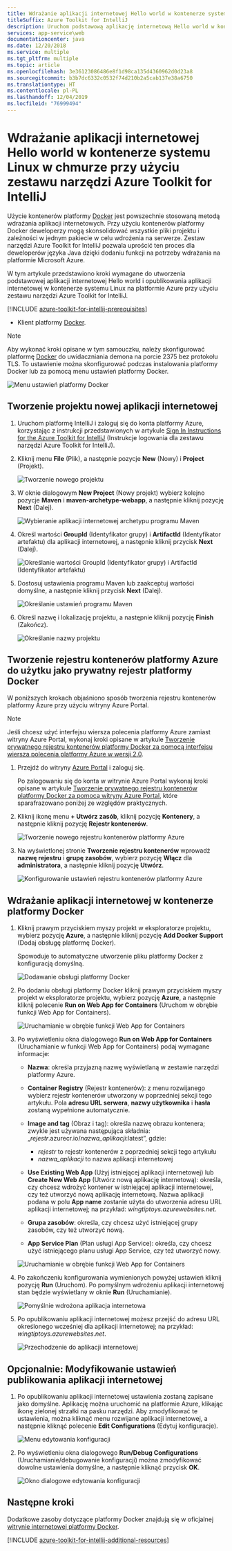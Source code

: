```yaml
---
title: Wdrażanie aplikacji internetowej Hello world w kontenerze systemu Linux
titleSuffix: Azure Toolkit for IntelliJ
description: Uruchom podstawową aplikację internetową Hello world w kontenerze systemu Linux i wdróż ją w chmurze przy użyciu zestawu narzędzi Azure Toolkit for IntelliJ.
services: app-service\web
documentationcenter: java
ms.date: 12/20/2018
ms.service: multiple
ms.tgt_pltfrm: multiple
ms.topic: article
ms.openlocfilehash: 3e36123086486e8f1d98ca135d4360962d0d23a8
ms.sourcegitcommit: b3b7dc6332c0532f74d210b2a5cab137e38a6750
ms.translationtype: HT
ms.contentlocale: pl-PL
ms.lasthandoff: 12/04/2019
ms.locfileid: "76999494"
---
```

# <a name="deploy-a-hello-world-web-app-to-a-linux-container-in-the-cloud-using-the-azure-toolkit-for-intellij"></a>Wdrażanie aplikacji internetowej Hello world w kontenerze systemu Linux w chmurze przy użyciu zestawu narzędzi Azure Toolkit for IntelliJ

Użycie kontenerów platformy [Docker] jest powszechnie stosowaną metodą wdrażania aplikacji internetowych. Przy użyciu kontenerów platformy Docker deweloperzy mogą skonsolidować wszystkie pliki projektu i zależności w jednym pakiecie w celu wdrożenia na serwerze. Zestaw narzędzi Azure Toolkit for IntelliJ pozwala uprościć ten proces dla deweloperów języka Java dzięki dodaniu funkcji na potrzeby wdrażania na platformie Microsoft Azure.

W tym artykule przedstawiono kroki wymagane do utworzenia podstawowej aplikacji internetowej Hello world i opublikowania aplikacji internetowej w kontenerze systemu Linux na platformie Azure przy użyciu zestawu narzędzi Azure Toolkit for IntelliJ.

[!INCLUDE [azure-toolkit-for-intellij-prerequisites](../includes/azure-toolkit-for-intellij-prerequisites.md)]
* Klient platformy [Docker].

> [!NOTE]
>
> Aby wykonać kroki opisane w tym samouczku, należy skonfigurować platformę [Docker] do uwidaczniania demona na porcie 2375 bez protokołu TLS. To ustawienie można skonfigurować podczas instalowania platformy Docker lub za pomocą menu ustawień platformy Docker.
>
> ![Menu ustawień platformy Docker][docker-settings-menu]
>

## <a name="create-a-new-web-app-project"></a>Tworzenie projektu nowej aplikacji internetowej

1. Uruchom platformę IntelliJ i zaloguj się do konta platformy Azure, korzystając z instrukcji przedstawionych w artykule [Sign In Instructions for the Azure Toolkit for IntelliJ](https://docs.microsoft.com/azure/java/intellij/azure-toolkit-for-intellij-sign-in-instructions) (Instrukcje logowania dla zestawu narzędzi Azure Toolkit for IntelliJ).

1. Kliknij menu **File** (Plik), a następnie pozycje **New** (Nowy) i **Project** (Projekt).
   
   ![Tworzenie nowego projektu][file-new-project]

1. W oknie dialogowym **New Project** (Nowy projekt) wybierz kolejno pozycje **Maven** i **maven-archetype-webapp**, a następnie kliknij pozycję **Next** (Dalej).
   
   ![Wybieranie aplikacji internetowej archetypu programu Maven][maven-archetype-webapp]
   
1. Określ wartości **GroupId** (Identyfikator grupy) i **ArtifactId** (Identyfikator artefaktu) dla aplikacji internetowej, a następnie kliknij przycisk **Next** (Dalej).
   
   ![Określanie wartości GroupId (Identyfikator grupy) i ArtifactId (Identyfikator artefaktu)][groupid-and-artifactid]

1. Dostosuj ustawienia programu Maven lub zaakceptuj wartości domyślne, a następnie kliknij przycisk **Next** (Dalej).
   
   ![Określanie ustawień programu Maven][maven-options]

1. Określ nazwę i lokalizację projektu, a następnie kliknij pozycję **Finish** (Zakończ).
   
   ![Określanie nazwy projektu][project-name]

## <a name="create-an-azure-container-registry-to-use-as-a-private-docker-registry"></a>Tworzenie rejestru kontenerów platformy Azure do użytku jako prywatny rejestr platformy Docker

W poniższych krokach objaśniono sposób tworzenia rejestru kontenerów platformy Azure przy użyciu witryny Azure Portal.

> [!NOTE]
>
> Jeśli chcesz użyć interfejsu wiersza polecenia platformy Azure zamiast witryny Azure Portal, wykonaj kroki opisane w artykule [Tworzenie prywatnego rejestru kontenerów platformy Docker za pomocą interfejsu wiersza polecenia platformy Azure w wersji 2.0][Create Docker Registry using Azure CLI].
>

1. Przejdź do witryny [Azure Portal] i zaloguj się.

   Po zalogowaniu się do konta w witrynie Azure Portal wykonaj kroki opisane w artykule [Tworzenie prywatnego rejestru kontenerów platformy Docker za pomocą witryny Azure Portal], które sparafrazowano poniżej ze względów praktycznych.

1. Kliknij ikonę menu **+ Utwórz zasób**, kliknij pozycję **Kontenery**, a następnie kliknij pozycję **Rejestr kontenerów**.
   
   ![Tworzenie nowego rejestru kontenerów platformy Azure][create-container-registry-01]

1. Na wyświetlonej stronie **Tworzenie rejestru kontenerów** wprowadź **nazwę rejestru** i **grupę zasobów**, wybierz pozycję **Włącz** dla **administratora**, a następnie kliknij pozycję **Utwórz**.

   ![Konfigurowanie ustawień rejestru kontenerów platformy Azure][create-container-registry-02]

## <a name="deploy-your-web-app-in-a-docker-container"></a>Wdrażanie aplikacji internetowej w kontenerze platformy Docker

1. Kliknij prawym przyciskiem myszy projekt w eksploratorze projektu, wybierz pozycję **Azure**, a następnie kliknij pozycję **Add Docker Support** (Dodaj obsługę platformę Docker).

   Spowoduje to automatyczne utworzenie pliku platformy Docker z konfiguracją domyślną.

   ![Dodawanie obsługi platformy Docker][add-docker-support]

1. Po dodaniu obsługi platformy Docker kliknij prawym przyciskiem myszy projekt w eksploratorze projektu, wybierz pozycję **Azure**, a następnie kliknij polecenie **Run on Web App for Containers** (Uruchom w obrębie funkcji Web App for Containers).

   ![Uruchamianie w obrębie funkcji Web App for Containers][run-on-web-app-for-containers]

1. Po wyświetleniu okna dialogowego **Run on Web App for Containers** (Uruchamianie w funkcji Web App for Containers) podaj wymagane informacje:

   * **Nazwa**: określa przyjazną nazwę wyświetlaną w zestawie narzędzi platformy Azure. 

   * **Container Registry** (Rejestr kontenerów): z menu rozwijanego wybierz rejestr kontenerów utworzony w poprzedniej sekcji tego artykułu. Pola **adresu URL serwera**, **nazwy użytkownika** i **hasła** zostaną wypełnione automatycznie.

   * **Image and tag** (Obraz i tag): określa nazwę obrazu kontenera; zwykle jest używana następująca składnia: „*rejestr*.azurecr.io/*nazwa_aplikacji*:latest”, gdzie: 
      * *rejestr* to rejestr kontenerów z poprzedniej sekcji tego artykułu 
      * *nazwa_aplikacji* to nazwa aplikacji internetowej 

   * **Use Existing Web App** (Użyj istniejącej aplikacji internetowej) lub **Create New Web App** (Utwórz nową aplikację internetową): określa, czy chcesz wdrożyć kontener w istniejącej aplikacji internetowej, czy też utworzyć nową aplikację internetową. Nazwa aplikacji podana w polu **App name** zostanie użyta do utworzenia adresu URL aplikacji internetowej; na przykład: *wingtiptoys.azurewebsites.net*.

   * **Grupa zasobów**: określa, czy chcesz użyć istniejącej grupy zasobów, czy też utworzyć nową. 

   * **App Service Plan** (Plan usługi App Service): określa, czy chcesz użyć istniejącego planu usługi App Service, czy też utworzyć nowy. 

   ![Uruchamianie w obrębie funkcji Web App for Containers][run-on-web-app-linux]

1. Po zakończeniu konfigurowania wymienionych powyżej ustawień kliknij pozycję **Run** (Uruchom). Po pomyślnym wdrożeniu aplikacji internetowej stan będzie wyświetlany w oknie **Run** (Uruchamianie).

   ![Pomyślnie wdrożona aplikacja internetowa][successfully-deployed]

1. Po opublikowaniu aplikacji internetowej możesz przejść do adresu URL określonego wcześniej dla aplikacji internetowej; na przykład: *wingtiptoys.azurewebsites.net*.

   ![Przechodzenie do aplikacji internetowej][browsing-to-web-app]

## <a name="optional-modify-your-web-app-publish-settings"></a>Opcjonalnie: Modyfikowanie ustawień publikowania aplikacji internetowej

1. Po opublikowaniu aplikacji internetowej ustawienia zostaną zapisane jako domyślne. Aplikację można uruchomić na platformie Azure, klikając ikonę zielonej strzałki na pasku narzędzi. Aby zmodyfikować te ustawienia, można kliknąć menu rozwijane aplikacji internetowej, a następnie kliknąć polecenie **Edit Configurations** (Edytuj konfiguracje).

   ![Menu edytowania konfiguracji][edit-configuration-menu]

1. Po wyświetleniu okna dialogowego **Run/Debug Configurations** (Uruchamianie/debugowanie konfiguracji) można zmodyfikować dowolne ustawienia domyślne, a następnie kliknąć przycisk **OK**.

   ![Okno dialogowe edytowania konfiguracji][edit-configuration-dialog]

## <a name="next-steps"></a>Następne kroki

Dodatkowe zasoby dotyczące platformy Docker znajdują się w oficjalnej [witrynie internetowej platformy Docker][Docker].

[!INCLUDE [azure-toolkit-for-intellij-additional-resources](../includes/azure-toolkit-for-intellij-additional-resources.md)]

<!-- URL List -->

[Azure Portal]: https://portal.azure.com/
[Tworzenie prywatnego rejestru kontenerów platformy Docker za pomocą witryny Azure Portal]: /azure/container-registry/container-registry-get-started-portal
[Azure for Java Developers]: https://docs.microsoft.com/azure/java/
[Java Tools for Visual Studio Team Services]: https://java.visualstudio.com/
[Create Docker Registry using Azure CLI]: /azure/container-registry/container-registry-get-started-azure-cli

[Docker]: https://www.docker.com/
[Configuring artifacts]: https://www.jetbrains.com/help/idea/2016.1/configuring-artifacts.html

<!-- IMG List -->

[add-docker-support]: media/azure-toolkit-for-intellij-hello-world-web-app-linux/add-docker-support.png
[browsing-to-web-app]:  media/azure-toolkit-for-intellij-hello-world-web-app-linux/browsing-to-web-app.png
[create-container-registry-01]: media/azure-toolkit-for-intellij-hello-world-web-app-linux/create-container-registry-01.png
[create-container-registry-02]: media/azure-toolkit-for-intellij-hello-world-web-app-linux/create-container-registry-02.png
[docker-settings-menu]: media/azure-toolkit-for-intellij-hello-world-web-app-linux/docker-settings-menu.png
[edit-configuration-dialog]: media/azure-toolkit-for-intellij-hello-world-web-app-linux/edit-configuration-dialog.png
[edit-configuration-menu]: media/azure-toolkit-for-intellij-hello-world-web-app-linux/edit-configuration-menu.png
[file-new-project]: media/azure-toolkit-for-intellij-hello-world-web-app-linux/file-new-project.png
[groupid-and-artifactid]: media/azure-toolkit-for-intellij-hello-world-web-app-linux/groupid-and-artifactid.png
[maven-archetype-webapp]: media/azure-toolkit-for-intellij-hello-world-web-app-linux/maven-archetype-webapp.png
[maven-options]: media/azure-toolkit-for-intellij-hello-world-web-app-linux/maven-options.png
[project-name]: media/azure-toolkit-for-intellij-hello-world-web-app-linux/project-name.png
[run-on-web-app-for-containers]: media/azure-toolkit-for-intellij-hello-world-web-app-linux/run-on-web-app-for-containers.png
[run-on-web-app-linux]: media/azure-toolkit-for-intellij-hello-world-web-app-linux/run-on-web-app-linux.png
[successfully-deployed]: media/azure-toolkit-for-intellij-hello-world-web-app-linux/successfully-deployed.png
